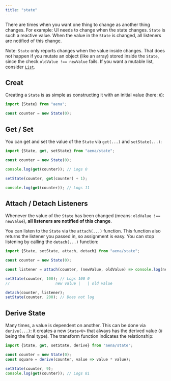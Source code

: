 ```yaml
---
title: "state"
---
```


There are times when you want one thing to change as another thing changes. For example: UI needs to change when the state changes. `State` is such a reactive value. When the value in the `State` is changed, all listeners are notified of this change.

Note: `State` only reports changes when the value inside changes. That does not happen if you mutate an object (like an array) stored inside the `State`, since the check `oldValue !== newValue` fails. If you want a mutable list, consider [`List`](./5-list).

## Creat

Creating a `State` is as simple as constructing it with an initial value (here: `0`):

```ts
import {State} from "aena";

const counter = new State(0);
```

## Get / Set

You can get and set the value of the `State` via `get(...)` and `setState(...)`:

```ts
import {State, get, setState} from "aena/state";

const counter = new State(0);

console.log(get(counter)); // Logs 0

setState(counter, get(counter) + 1);

console.log(get(counter)); // Logs 11
```

## Attach / Detach Listeners

Whenever the value of the `State` has been changed (means: `oldValue !== newValue`), **all listeners are notified of this change**.

You can listen to the `State` via the `attach(...)` function. This function also returns the listener you passed in, so assignment is easy. You can stop listening by calling the `detach(...)` function:

```ts
import {State, setState, attach, detach} from "aena/state";

const counter = new State(0);

const listener = attach(counter, (newValue, oldValue) => console.log(newValue, oldValue));

setState(counter, 100); // Logs 100 0
//                    new value |   | old value

detach(counter, listener);
setState(counter, 200); // Does not log
```

## Derive State

Many times, a value is dependent on another. This can be done via `derive(...)`: it creates a new `State<U>` that always has the derived value (`U` being the final type). The transform function indicates the relationship:

```ts
import {State, get, setState, derive} from "aena/state";

const counter = new State(0);
const square = derive(counter, value => value * value);

setState(counter, 9);
console.log(get(counter)); // Logs 81
```